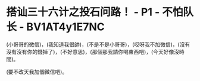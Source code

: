 # 搭讪三十六计之投石问路！ - P1 - 不怕队长 - BV1AT4y1E7NC

(小哥哥的微信)，(我知道我很帥)，(不是不是小哥哥)，(哎呀我不加微信)，(沒有沒有沒有你的錢掉了)，(不好意思)，(那個那我請你喝東西吧)，(今天好像沒時間)。

(要不改天我加個微信吧)。